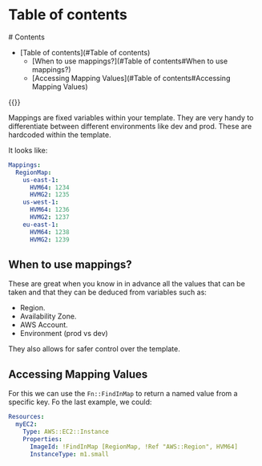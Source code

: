 # Table of contents
<div class='hidden'>
# Contents

- [Table of contents](#Table of contents)
  - [When to use mappings?](#Table of contents#When to use mappings?)
  - [Accessing Mapping Values](#Table of contents#Accessing Mapping Values)

</div>
{{<toc>}}

Mappings are fixed variables within your template. They are very handy to
differentiate between different environments like dev and prod. These are
hardcoded within the template.

It looks like:

```YAML
Mappings:
  RegionMap:
    us-east-1:
      HVM64: 1234
      HVMG2: 1235
    us-west-1:
      HVM64: 1236
      HVMG2: 1237
    eu-east-1:
      HVM64: 1238
      HVMG2: 1239
```

## When to use mappings?

These are great when you know in in advance all the values that can be taken
and that they can be deduced from variables such as:
- Region.
- Availability Zone.
- AWS Account.
- Environment (prod vs dev)

They also allows for safer control over the template.


## Accessing Mapping Values

For this we can use the `Fn::FindInMap` to return a named value from a specific
key. Fo the last example, we could:

```YAML
Resources:
  myEC2:
    Type: AWS::EC2::Instance
    Properties:
      ImageId: !FindInMap [RegionMap, !Ref "AWS::Region", HVM64]
      InstanceType: m1.small
```



